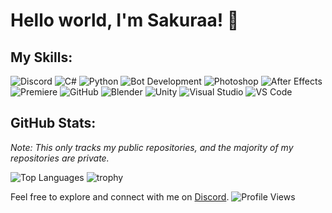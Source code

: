 # Hello world, I'm Sakuraa! 👋

## My Skills:
![Discord](https://skillicons.dev/icons?i=discord) ![C#](https://skillicons.dev/icons?i=cs) ![Python](https://skillicons.dev/icons?i=py) ![Bot Development](https://skillicons.dev/icons?i=bots) ![Photoshop](https://skillicons.dev/icons?i=ps) ![After Effects](https://skillicons.dev/icons?i=ae) ![Premiere](https://skillicons.dev/icons?i=pr) ![GitHub](https://skillicons.dev/icons?i=github) ![Blender](https://skillicons.dev/icons?i=blender) ![Unity](https://skillicons.dev/icons?i=unity) ![Visual Studio](https://skillicons.dev/icons?i=visualstudio) ![VS Code](https://skillicons.dev/icons?i=vscode)


## GitHub Stats:
*Note: This only tracks my public repositories, and the majority of my repositories are private.*

![Top Languages](https://github-readme-stats.vercel.app/api/top-langs/?username=SakuraaDevelopment&theme=dracula&show_icons=true)
![trophy](https://github-profile-trophy.vercel.app/?username=SakuraaDevelopment&title=Joined2020,Commits,Experience&theme=onedark)

Feel free to explore and connect with me on [Discord](https://discord.gg/sakuraas-stump-728015594032594989). ![Profile Views](https://komarev.com/ghpvc/?username=SakuraaDevelopment&style=flat-square&color=orange)
